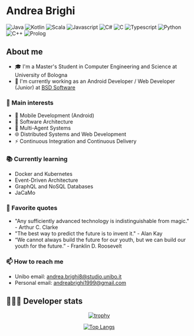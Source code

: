 # Andrea Brighi

![Java](https://img.shields.io/badge/Java-Fluent-red)
![Kotlin](https://img.shields.io/badge/Kotlin-Intermediate-blue)
![Scala](https://img.shields.io/badge/Scala-Intermediate-blue)
![Javascript](https://img.shields.io/badge/JavaScript-Good-Green)
![C#](https://img.shields.io/badge/C%23-Good-Green)
![C](https://img.shields.io/badge/C-Good-Green)
![Typescript](https://img.shields.io/badge/Typescript-Beginner-green)
![Python](https://img.shields.io/badge/Python-Beginner-green)
![C++](https://img.shields.io/badge/C++-Beginner-green)
![Prolog](https://img.shields.io/badge/Prolog-Beginner-green)

## About me

- 🎓 I'm a Master's Student in Computer Engineering and Science at University of Bologna
- 💼 I'm currently working as an Android Developer / Web Developer (Junior) at [BSD Software](https://www.bsdsoftware.it)

### 🌱 Main interests

- 📱 Mobile Development (Android)
- 📐 Software Architecture
- 🤖 Multi-Agent Systems
- 🌐 Distributed Systems and Web Development
- ⚡️ Continuous Integration and Continuous Delivery

### 📚 Currently learning

- Docker and Kubernetes
- Event-Driven Architecture
- GraphQL and NoSQL Databases
- JaCaMo

### 💬 Favorite quotes

- "Any sufficiently advanced technology is indistinguishable from magic." - Arthur C. Clarke
- "The best way to predict the future is to invent it." - Alan Kay
- “We cannot always build the future for our youth, but we can build our youth for the future.” - Franklin D. Roosevelt

### 📫 How to reach me

- Unibo email: [andrea.brighi8@studio.unibo.it](mailto:andrea.brighi8@studio.unibo.it)
- Personal email: [andreabrighi1999@gmail.com](mailto:andreabrighi1999@gmail.com)

## 👨🏻‍💻 Developer stats

<div align="center">

  [![trophy](https://github-profile-trophy.vercel.app/?username=andreabrighi&theme=dracula&row=1)](https://github.com/ryo-ma/github-profile-trophy)

 [![Top Langs](https://github-readme-stats.vercel.app/api/top-langs/?username=andreabrighi&theme=dracula&layout=donut-vertical)](https://github.com/anuraghazra/github-readme-stats)
 
</div>



<!--
**AndreaBrighi/AndreaBrighi** is a ✨ _special_ ✨ repository because its `README.md` (this file) appears on your GitHub profile.

Here are some ideas to get you started:

- 🔭 I’m currently working on ...
- 🌱 I’m currently learning ...
- 👯 I’m looking to collaborate on ...
- 🤔 I’m looking for help with ...
- 💬 Ask me about ...
- 📫 How to reach me: ...
- 😄 Pronouns: ...
- ⚡ Fun fact: ...
-->
